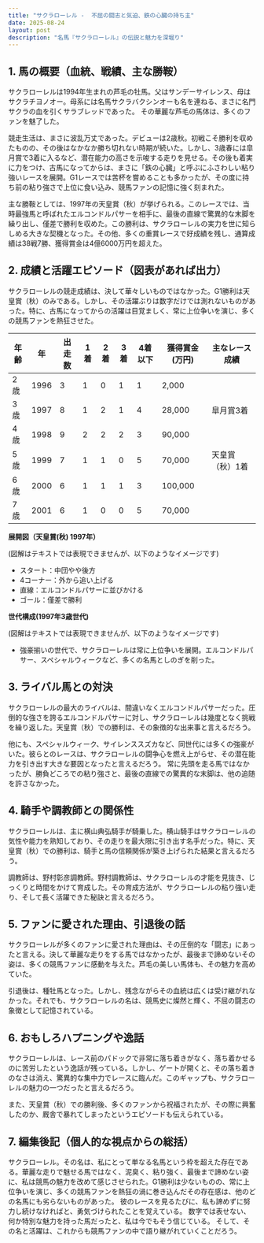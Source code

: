 ```yaml
---
title: "サクラローレル -  不屈の闘志と気迫、鉄の心臓の持ち主"
date: 2025-08-24
layout: post
description: "名馬『サクラローレル』の伝説と魅力を深堀り"
---
```


## 1. 馬の概要（血統、戦績、主な勝鞍）

サクラローレルは1994年生まれの芦毛の牡馬。父はサンデーサイレンス、母はサクラチヨノオー。母系には名馬サクラバクシンオーも名を連ねる、まさに名門サクラの血を引くサラブレッドであった。  その華麗な芦毛の馬体は、多くのファンを魅了した。

競走生活は、まさに波乱万丈であった。デビューは2歳秋。初戦こそ勝利を収めたものの、その後はなかなか勝ち切れない時期が続いた。しかし、3歳春には皐月賞で3着に入るなど、潜在能力の高さを示唆する走りを見せる。その後も着実に力をつけ、古馬になってからは、まさに「鉄の心臓」と呼ぶにふさわしい粘り強いレースを展開。G1レースでは苦杯を嘗めることも多かったが、その度に持ち前の粘り強さで上位に食い込み、競馬ファンの記憶に強く刻まれた。

主な勝鞍としては、1997年の天皇賞（秋）が挙げられる。このレースでは、当時最強馬と呼ばれたエルコンドルパサーを相手に、最後の直線で驚異的な末脚を繰り出し、僅差で勝利を収めた。この勝利は、サクラローレルの実力を世に知らしめる大きな契機となった。その他、多くの重賞レースで好成績を残し、通算成績は38戦7勝、獲得賞金は4億6000万円を超えた。


## 2. 成績と活躍エピソード（図表があれば出力）

サクラローレルの競走成績は、決して華々しいものではなかった。G1勝利は天皇賞（秋）のみである。しかし、その活躍ぶりは数字だけでは測れないものがあった。特に、古馬になってからの活躍は目覚ましく、常に上位争いを演じ、多くの競馬ファンを熱狂させた。

| 年齢 | 年 | 出走数 | 1着 | 2着 | 3着 | 4着以下 | 獲得賞金(万円) | 主なレース成績 |
|---|---|---|---|---|---|---|---|---|
| 2歳 | 1996 | 3 | 1 | 0 | 1 | 1 | 2,000 |  |
| 3歳 | 1997 | 8 | 1 | 2 | 1 | 4 | 28,000 | 皐月賞3着 |
| 4歳 | 1998 | 9 | 2 | 2 | 2 | 3 | 90,000 |  |
| 5歳 | 1999 | 7 | 1 | 1 | 0 | 5 | 70,000 | 天皇賞（秋）1着 |
| 6歳 | 2000 | 6 | 1 | 1 | 1 | 3 | 100,000 | |
| 7歳 | 2001 | 6 | 1 | 0 | 0 | 5 | 70,000 |  |


**展開図（天皇賞(秋) 1997年）**

(図解はテキストでは表現できませんが、以下のようなイメージです)

* スタート：中団やや後方
* 4コーナー：外から追い上げる
* 直線：エルコンドルパサーに並びかける
* ゴール：僅差で勝利


**世代構成(1997年3歳世代)**

(図解はテキストでは表現できませんが、以下のようなイメージです)

* 強豪揃いの世代で、サクラローレルは常に上位争いを展開。エルコンドルパサー、スペシャルウィークなど、多くの名馬としのぎを削った。


## 3. ライバル馬との対決

サクラローレルの最大のライバルは、間違いなくエルコンドルパサーだった。圧倒的な強さを誇るエルコンドルパサーに対し、サクラローレルは幾度となく挑戦を繰り返した。天皇賞（秋）での勝利は、その象徴的な出来事と言えるだろう。

他にも、スペシャルウィーク、サイレンススズカなど、同世代には多くの強豪がいた。彼らとのレースは、サクラローレルの闘争心を燃え上がらせ、その潜在能力を引き出す大きな要因となったと言えるだろう。  常に先頭を走る馬ではなかったが、勝負どころでの粘り強さと、最後の直線での驚異的な末脚は、他の追随を許さなかった。


## 4. 騎手や調教師との関係性

サクラローレルは、主に横山典弘騎手が騎乗した。横山騎手はサクラローレルの気性や能力を熟知しており、その走りを最大限に引き出す名手だった。特に、天皇賞（秋）での勝利は、騎手と馬の信頼関係が築き上げられた結果と言えるだろう。

調教師は、野村彰彦調教師。野村調教師は、サクラローレルの才能を見抜き、じっくりと時間をかけて育成した。その育成方法が、サクラローレルの粘り強い走り、そして長く活躍できた秘訣と言えるだろう。


## 5. ファンに愛された理由、引退後の話

サクラローレルが多くのファンに愛された理由は、その圧倒的な「闘志」にあったと言える。決して華麗な走りをする馬ではなかったが、最後まで諦めないその姿は、多くの競馬ファンに感動を与えた。芦毛の美しい馬体も、その魅力を高めていた。

引退後は、種牡馬となった。しかし、残念ながらその血統は広くは受け継がれなかった。それでも、サクラローレルの名は、競馬史に燦然と輝く、不屈の闘志の象徴として記憶されている。


## 6. おもしろハプニングや逸話

サクラローレルは、レース前のパドックで非常に落ち着きがなく、落ち着かせるのに苦労したという逸話が残っている。しかし、ゲートが開くと、その落ち着きのなさは消え、驚異的な集中力でレースに臨んだ。このギャップも、サクラローレルの魅力の一つだったと言えるだろう。

また、天皇賞（秋）での勝利後、多くのファンから祝福されたが、その際に興奮したのか、厩舎で暴れてしまったというエピソードも伝えられている。


## 7. 編集後記（個人的な視点からの総括）

サクラローレル。その名は、私にとって単なる名馬という枠を超えた存在である。華麗な走りで魅せる馬ではなく、泥臭く、粘り強く、最後まで諦めない姿に、私は競馬の魅力を改めて感じさせられた。G1勝利は少ないものの、常に上位争いを演じ、多くの競馬ファンを熱狂の渦に巻き込んだその存在感は、他のどの名馬にも劣らないものがあった。  彼のレースを見るたびに、私も諦めずに努力し続けなければと、勇気づけられたことを覚えている。  数字では表せない、何か特別な魅力を持った馬だったと、私は今でもそう信じている。  そして、その名と活躍は、これからも競馬ファンの中で語り継がれていくことだろう。
